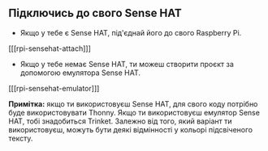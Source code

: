 ## Підключись до свого Sense HAT

+ Якщо у тебе є Sense HAT, під'єднай його до свого Raspberry Pi.

[[[rpi-sensehat-attach]]]

+ Якщо у тебе немає Sense HAT, ти можеш створити проєкт за допомогою емулятора Sense HAT.

[[[rpi-sensehat-emulator]]]


**Примітка:** якщо ти використовуєш Sense HAT, для свого коду потрібно буде використовувати Thonny. Якщо ти використовуєш емулятор Sense HAT, тобі знадобиться Trinket. Залежно від того, який варіант ти використовуєш, можуть бути деякі відмінності у кольорі підсвіченого тексту.
